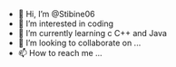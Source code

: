- 👋 Hi, I’m @Stibine06
- 👀 I’m interested in coding
- 🌱 I’m currently learning c C++ and Java  
- 💞️ I’m looking to collaborate on ...
- 📫 How to reach me ...

<!---
Stibine06/Stibine06 is a ✨ special ✨ repository because its `README.md` (this file) appears on your GitHub profile.
You can click the Preview link to take a look at your changes.
--->
